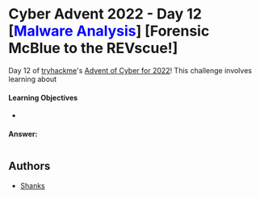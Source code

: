 # Cyber Advent 2022 - Day 12 [<span style="color:blue;">Malware Analysis</span>] [Forensic McBlue to the REVscue!]

Day 12 of [tryhackme](https://tryhackme.com)'s [Advent of Cyber for 2022](https://tryhackme.com/christmas)! This challenge involves learning about 


#### Learning Objectives
-

#### 

**Answer:**
```

```

## Authors

- [Shanks](https://github.com/HunterShanks)